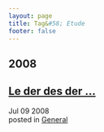 ```yaml
---
layout: page
title: Tag&#58; Etude
footer: false
---
```


<div id="blog-archives" class="category">
<h2>2008</h2>

<article>
<h1><a href="/2008/07/09/le-der-des-der/index.html">Le der des der ...</a></h1>
<time datetime="2008-07-09T00:00:00-06:00" pubdate><span class='month'>Jul</span> <span class='day'>09</span> <span class='year'>2008</span></time>
<footer>
<span class="categories">posted in 
<a href='/categories/general/'>General</a></span>
</footer>
</article>
</div>
